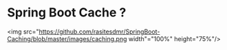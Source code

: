# Spring Boot Cache ? 
<img src="https://github.com/rasitesdmr/SpringBoot-Caching/blob/master/images/caching.png width"="100%" height="75%"/>
